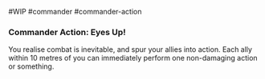 #WIP #commander #commander-action

### Commander Action: Eyes Up!

You realise combat is inevitable, and spur your allies into action. Each ally within 10 metres of you can immediately perform one non-damaging action or something.